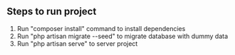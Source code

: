 Steps to run project
-------------------
1) Run "composer install" command to install dependencies
2) Run "php artisan migrate --seed" to migrate database with dummy data
3) Run "php artisan serve" to server project